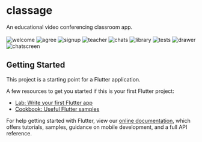 # classage

An educational video conferencing classroom app.
<br><br>
![welcome](https://github.com/RaghvShukla/classage/blob/master/images/welcome.png)
![agree](https://github.com/RaghvShukla/classage/blob/master/images/agree.png)
![signup](https://github.com/RaghvShukla/classage/blob/master/images/signup.png)
![teacher](https://github.com/RaghvShukla/classage/blob/master/images/teacher.png)
![chats](https://github.com/RaghvShukla/classage/blob/master/images/chats.png)
![library](https://github.com/RaghvShukla/classage/blob/master/images/library.png)
![tests](https://github.com/RaghvShukla/classage/blob/master/images/tests.png)
![drawer](https://github.com/RaghvShukla/classage/blob/master/images/drawer.png)
![chatscreen](https://github.com/RaghvShukla/classage/blob/master/images/chatscreen.png)

## Getting Started

This project is a starting point for a Flutter application.

A few resources to get you started if this is your first Flutter project:

- [Lab: Write your first Flutter app](https://flutter.dev/docs/get-started/codelab)
- [Cookbook: Useful Flutter samples](https://flutter.dev/docs/cookbook)

For help getting started with Flutter, view our
[online documentation](https://flutter.dev/docs), which offers tutorials,
samples, guidance on mobile development, and a full API reference.
